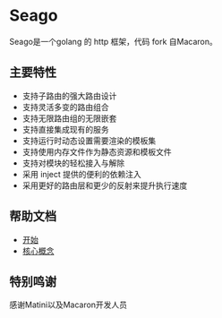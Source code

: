 # Seago
<!--[![Build Status](https://drone.io/github.com/seago/seago/status.png?time=123456790)](https://drone.io/github.com/seago/seago/latest)-->

Seago是一个golang 的 http 框架，代码 fork 自Macaron。

## 主要特性

* 支持子路由的强大路由设计
* 支持灵活多变的路由组合
* 支持无限路由组的无限嵌套
* 支持直接集成现有的服务
* 支持运行时动态设置需要渲染的模板集
* 支持使用内存文件作为静态资源和模板文件
* 支持对模块的轻松接入与解除
* 采用 inject 提供的便利的依赖注入
* 采用更好的路由层和更少的反射来提升执行速度

## 帮助文档
* [开始](/docs/zh-CN/start.md)
* [核心概念](/docs/zh-CN/core_concepts.md)


## 特别鸣谢

感谢Matini以及Macaron开发人员